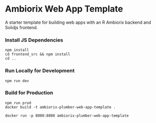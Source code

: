 # Ambiorix Web App Template

A starter template for building web apps with an R Ambiorix backend and Solidjs frontend.

### Install JS Dependencies

```terminal
npm install
cd frontend_src && npm install
cd ..
```

### Run Locally for Development

```terminal
npm run dev
```

### Build for Production

```terminal
npm run prod
docker build -t ambiorix-plumber-web-app-template .

docker run -p 8080:8080 ambiorix-plumber-web-app-template
```
